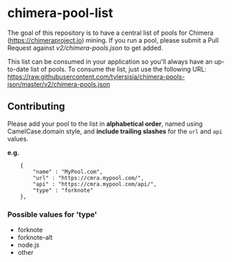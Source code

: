 # chimera-pool-list

The goal of this repository is to have a central list of pools for Chimera (https://chimeraproject.io) mining. If you run a pool, please submit a Pull Request against *v2/chimera-pools.json* to get added.

This list can be consumed in your application so you'll always have an up-to-date list of pools. To consume the list, just use the following URL: https://raw.githubusercontent.com/tylersisia/chimera-pools-json/master/v2/chimera-pools.json

## Contributing

Please add your pool to the list in **alphabetical order**, named using CamelCase.domain style, and **include trailing slashes** for the `url` and `api` values.

**e.g.**
```
    {
        "name" : "MyPool.com",
        "url" : "https://cmra.mypool.com/",
        "api" : "https://cmra.mypool.com/api/",
        "type" : "forknote"
    },
```

### Possible values for 'type'
 - forknote
 - forknote-alt
 - node.js
 - other

